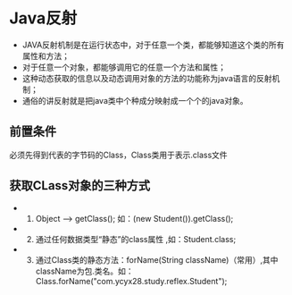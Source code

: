 # Java反射
- JAVA反射机制是在运行状态中，对于任意一个类，都能够知道这个类的所有属性和方法；
- 对于任意一个对象，都能够调用它的任意一个方法和属性；
- 这种动态获取的信息以及动态调用对象的方法的功能称为java语言的反射机制；
- 通俗的讲反射就是把java类中个种成分映射成一个个的java对象。

## 前置条件
必须先得到代表的字节码的Class，Class类用于表示.class文件

## 获取CLass对象的三种方式
- 1. Object ——> getClass(); 如：(new Student()).getClass();
- 2. 通过任何数据类型“静态”的class属性 ,如：Student.class;
- 3. 通过Class类的静态方法：forName(String className)（常用）,其中className为包.类名。如：Class.forName("com.ycyx28.study.reflex.Student");

